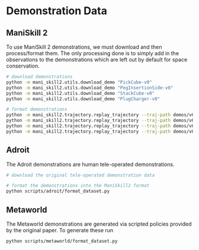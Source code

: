 # Demonstration Data

## ManiSkill 2

To use ManiSkill 2 demonstrations, we must download and then process/format them. The only processing done is to simply add in the observations to the demonstrations which are left out by default for space conservation.

```bash
# download demonstrations
python -m mani_skill2.utils.download_demo "PickCube-v0"
python -m mani_skill2.utils.download_demo "PegInsertionSide-v0"
python -m mani_skill2.utils.download_demo "StackCube-v0"
python -m mani_skill2.utils.download_demo "PlugCharger-v0"

# format demonstrations
python -m mani_skill2.trajectory.replay_trajectory --traj-path demos/v0/rigid_body/PickCube-v0/trajectory.h5 -c "pd_ee_delta_pose" -o state --num-procs 10 --save-traj
python -m mani_skill2.trajectory.replay_trajectory --traj-path demos/v0/rigid_body/PegInsertionSide-v0/trajectory.h5 -c "pd_ee_delta_pose" -o state --num-procs 10 --save-traj
python -m mani_skill2.trajectory.replay_trajectory --traj-path demos/v0/rigid_body/StackCube-v0/trajectory.h5 -c "pd_ee_delta_pose" -o state --num-procs 10 --save-traj
python -m mani_skill2.trajectory.replay_trajectory --traj-path demos/v0/rigid_body/PlugCharger-v0/trajectory.h5 -c "pd_ee_delta_pose" -o state --num-procs 10 --save-traj
```

## Adroit

The Adroit demonstrations are human tele-operated demonstrations. 

```bash
# download the original tele-operated demonstration data

# format the demonstrations into the ManiSkill2 format
python scripts/adroit/format_dataset.py
```
## Metaworld

The Metaworld demonstrations are generated via scripted policies provided by the original paper. To generate these run

```bash
python scripts/metaworld/format_dataset.py
```